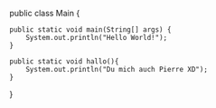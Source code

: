 public class Main {

    public static void main(String[] args) {
        System.out.println("Hello World!");
    }
    
    public static void hallo(){
        System.out.println("Du mich auch Pierre XD");
    }
}
